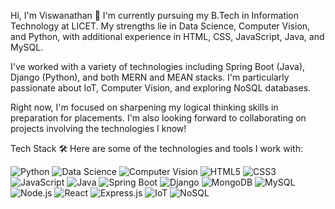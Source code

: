 Hi, I'm Viswanathan 👋
I'm currently pursuing my B.Tech in Information Technology at LICET. My strengths lie in Data Science, Computer Vision, and Python, with additional experience in HTML, CSS, JavaScript, Java, and MySQL.

I've worked with a variety of technologies including Spring Boot (Java), Django (Python), and both MERN and MEAN stacks. I'm particularly passionate about IoT, Computer Vision, and exploring NoSQL databases.

Right now, I'm focused on sharpening my logical thinking skills in preparation for placements. I'm also looking forward to collaborating on projects involving the technologies I know!

Tech Stack 🛠️
Here are some of the technologies and tools I work with:

![Python](https://img.shields.io/badge/-Python-3776AB?style=for-the-badge&logo=python&logoColor=white)
![Data Science](https://img.shields.io/badge/-Data%20Science-FF6F00?style=for-the-badge&logo=python&logoColor=white)
![Computer Vision](https://img.shields.io/badge/-Computer%20Vision-556b2f?style=for-the-badge&logo=opencv&logoColor=white)
![HTML5](https://img.shields.io/badge/-HTML5-E34F26?style=for-the-badge&logo=html5&logoColor=white)
![CSS3](https://img.shields.io/badge/-CSS3-1572B6?style=for-the-badge&logo=css3)
![JavaScript](https://img.shields.io/badge/-JavaScript-F7DF1E?style=for-the-badge&logo=javascript&logoColor=black)
![Java](https://img.shields.io/badge/-Java-007396?style=for-the-badge&logo=java&logoColor=white)
![Spring Boot](https://img.shields.io/badge/-Spring%20Boot-6DB33F?style=for-the-badge&logo=spring-boot&logoColor=white)
![Django](https://img.shields.io/badge/-Django-092E20?style=for-the-badge&logo=django&logoColor=white)
![MongoDB](https://img.shields.io/badge/-MongoDB-47A248?style=for-the-badge&logo=mongodb&logoColor=white)
![MySQL](https://img.shields.io/badge/-MySQL-4479A1?style=for-the-badge&logo=mysql&logoColor=white)
![Node.js](https://img.shields.io/badge/-Node.js-339933?style=for-the-badge&logo=node.js&logoColor=white)
![React](https://img.shields.io/badge/-React-61DAFB?style=for-the-badge&logo=react&logoColor=black)
![Express.js](https://img.shields.io/badge/-Express.js-000000?style=for-the-badge&logo=express&logoColor=white)
![IoT](https://img.shields.io/badge/-IoT-FF7F50?style=for-the-badge&logo=internet-of-things&logoColor=white)
![NoSQL](https://img.shields.io/badge/-NoSQL-4285F4?style=for-the-badge&logo=no-sql&logoColor=white)



